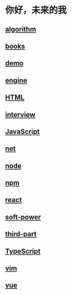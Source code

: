 # 你好，未来的我

## [algorithm](./algorithm/)

## [books](./books/readme.md)

## [demo](./demo/readme.md)

## [engine](./engine/readme.md)

## [HTML](./HTML/readme.md)

## [interview](./interview/readme.md)

## [JavaScript](./JavaScript/readme.md)

## [net](./net/readme.md)

## [node](./node/readme.md)

## [npm](./npm/readme.md)

## [react](./react/readme.md)

## [soft-power](./soft-power/readme.md)

## [third-part](./third-part/readme.md)

## [TypeScript](./TypeScript/readme.md)

## [vim](./vim/readme.md)

## [vue](./vue/readme.md)
